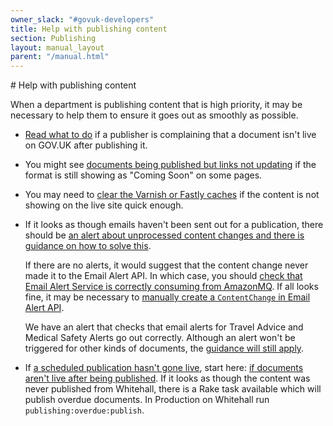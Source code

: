 ```yaml
---
owner_slack: "#govuk-developers"
title: Help with publishing content
section: Publishing
layout: manual_layout
parent: "/manual.html"
---
```


# Help with publishing content

When a department is publishing content that is high priority, it may be
necessary to help them to ensure it goes out as smoothly as possible.

- [Read what to do][live] if a publisher is complaining that a document
  isn't live on GOV.UK after publishing it.

[live]: documents-arent-live-after-publishing.html

- You might see [documents being published but links not
  updating][links] if the format is still showing as "Coming Soon" on
  some pages.

[links]: documents-are-published-but-links-arent-updated.html

- You may need to [clear the Varnish or Fastly caches][cache] if the
  content is not showing on the live site quick enough.

[cache]: purge-cache.html

- If it looks as though emails haven't been sent out for a publication, there
  should be [an alert about unprocessed content changes and there is guidance on
  how to solve this](alerts/email-alert-api-unprocessed-content-changes.html).

  If there are no alerts, it would suggest that the content change never made it
  to the Email Alert API. In which case, you should [check that Email Alert
  Service is correctly consuming from AmazonMQ](alerts/amazonmq-no-consumers-listening.html).
  If all looks fine, it may be necessary to [manually create a `ContentChange` in
  Email Alert API](https://github.com/alphagov/email-alert-api/blob/1aee9703bf303d43ba4ecb5f6fd771b757d52daf/app/services/notification_handler_service.rb#L24-L43).

  We have an alert that checks that email alerts for Travel Advice and Medical
  Safety Alerts go out correctly. Although an alert won't be triggered for other
  kinds of documents, the [guidance will still apply](alerts/email-alerts-travel-medical.html).

- If [a scheduled publication hasn't gone live](alerts/whitehall-scheduled-publishing.html),
  start here: [if documents aren't live after being published][live].
  If it looks as though the content was never published from
  Whitehall, there is a Rake task available which will publish overdue
  documents. In Production on Whitehall run `publishing:overdue:publish`.
